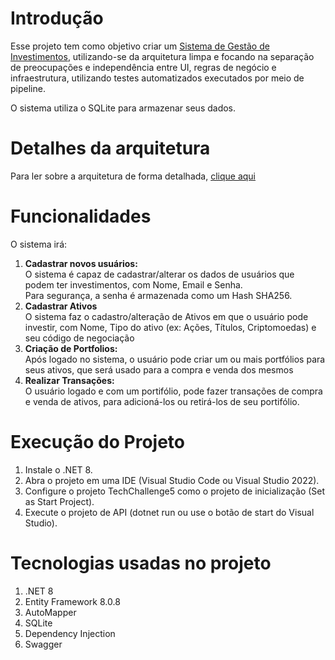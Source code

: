 # Introdução 
Esse projeto tem como objetivo criar um <u>Sistema de Gestão de Investimentos</u>, utilizando-se da arquitetura limpa e 
focando na separação de preocupações e independência entre UI, regras de negócio e infraestrutura, 
utilizando testes automatizados executados por meio de pipeline.

O sistema utiliza o SQLite para armazenar seus dados.

# Detalhes da arquitetura

Para ler sobre a arquitetura de forma detalhada, [clique aqui](Detalhes_arquitetura.docx)

# Funcionalidades

O sistema irá:

1. <b>Cadastrar novos usuários:</b><br>
    O sistema é capaz de cadastrar/alterar os dados de usuários que podem ter investimentos, com Nome, Email e Senha.<br>
    Para segurança, a senha é armazenada como um Hash SHA256.
2. <b>Cadastrar Ativos</b><br>
    O sistema faz o cadastro/alteração de Ativos em que o usuário pode investir, com Nome, Tipo do ativo (ex: Ações, Títulos, Criptomoedas) e seu código de negociação<br>
3. <b>Criação de Portfolios:</b><br>
    Após logado no sistema, o usuário pode criar um ou mais portfólios para seus ativos, que será usado para a compra e venda dos mesmos<br>
4. <b>Realizar Transações:</b><br>
    O usuário logado e com um portifólio, pode fazer transações de compra e venda de ativos, para adicioná-los ou retirá-los de seu portifólio.

# Execução do Projeto
1. Instale o .NET 8.
2. Abra o projeto em uma IDE (Visual Studio Code ou Visual Studio 2022).
3. Configure o projeto TechChallenge5 como o projeto de inicialização (Set as Start Project).
4. Execute o projeto de API (dotnet run ou use o botão de start do Visual Studio).

# Tecnologias usadas no projeto
1. .NET 8
2. Entity Framework 8.0.8
3. AutoMapper
4. SQLite
5. Dependency Injection
6. Swagger
